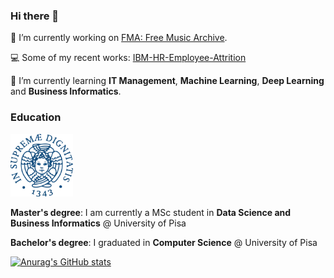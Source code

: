 ### Hi there 👋

🔭 I’m currently working on [FMA: Free Music Archive](https://github.com/mdeff/fma).

💻 Some of my recent works: [IBM-HR-Employee-Attrition](https://github.com/francescogemignani/IBM-HR-Employee-Attrition)

🌱 I’m currently learning <b>IT Management</b>, <b>Machine Learning</b>, <b>Deep Learning</b> and <b>Business Informatics</b>.



### Education
<img src="unipi_logo.png" width=100 height=100>

<b>Master's degree</b>: I am currently a MSc student in <b>Data Science and Business Informatics</b> @ University of Pisa

<b>Bachelor's degree</b>: I graduated in <b>Computer Science</b> @ University of Pisa

[![Anurag's GitHub stats](https://github-readme-stats.vercel.app/api?username=francescogemignani)](https://github.com/anuraghazra/github-readme-stats)

<!--
**francescogemignani/francescogemignani** is a ✨ _special_ ✨ repository because its `README.md` (this file) appears on your GitHub profile.

Here are some ideas to get you started:

- 🔭 I’m currently working on ...
- 🌱 I’m currently learning ...
- 👯 I’m looking to collaborate on ...
- 🤔 I’m looking for help with ...
- 💬 Ask me about ...
- 📫 How to reach me: ...
- 😄 Pronouns: ...
- ⚡ Fun fact: ...
-->
